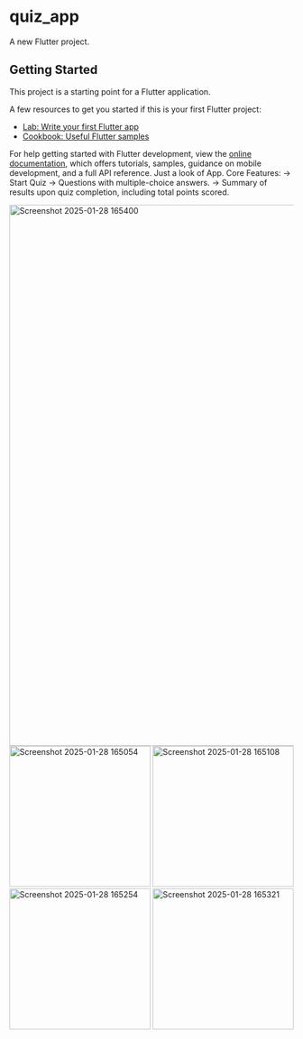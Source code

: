 # quiz_app

A new Flutter project.

## Getting Started

This project is a starting point for a Flutter application.

A few resources to get you started if this is your first Flutter project:

- [Lab: Write your first Flutter app](https://docs.flutter.dev/get-started/codelab)
- [Cookbook: Useful Flutter samples](https://docs.flutter.dev/cookbook)

For help getting started with Flutter development, view the
[online documentation](https://docs.flutter.dev/), which offers tutorials,
samples, guidance on mobile development, and a full API reference.
Just a look of App.
Core Features:
-> Start Quiz
-> Questions with multiple-choice answers.
-> Summary of results upon quiz completion, including total points scored.

<img width="960" alt="Screenshot 2025-01-28 165400" src="https://github.com/user-attachments/assets/91e669f2-6e28-4aaa-ae97-20ca0b340f80" />
<img width="250" alt="Screenshot 2025-01-28 165054" src="https://github.com/user-attachments/assets/d7bb7d6a-0ea9-46cc-8a00-20669f4ec8a4" />
<img width="250" alt="Screenshot 2025-01-28 165108" src="https://github.com/user-attachments/assets/7d79cb1f-349e-4ee4-89c9-bb26224f2f3b" />
<img width="250" alt="Screenshot 2025-01-28 165254" src="https://github.com/user-attachments/assets/e5fc6016-fbbc-4de7-a285-38dc7abf366d" />
<img width="250" alt="Screenshot 2025-01-28 165321" src="https://github.com/user-attachments/assets/639e415a-0a21-4fdf-a73e-a2d422acec61" />



